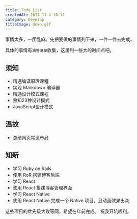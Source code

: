 ```yaml
---
title: Todo List
createdAt: 2017-11-4 10:12
category: Develop
titleImage: down.gif
---
```



事情太多，一团乱麻。先把要做的事情列下来，一件一件去完成。

具体的事情有`滴答清单`收集，这里列一些大的时间点吧。

## 须知
- 精通编译原理课程
- 实现 Markdown 编译器
- 精通设计模式课程
- 熟知23种设计模式
- JavaScript设计模式

## 温故
- 总结网页常见布局

## 知新
- 学习 Ruby on Rails
- 使用 RoR 搭建博客后端
- 学习 React
- 使用 React 搭建博客管理界面
- 学习 React Native
- 使用 React Native 完成一个 Native 项目，且动画效果出众

这些项目的优先级大致等同，希望在年前完成。
祝我开坑顺利。
